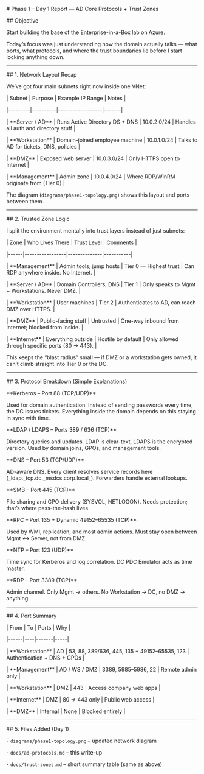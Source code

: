 \# Phase 1 – Day 1 Report — AD Core Protocols + Trust Zones



\## Objective

Start building the base of the Enterprise-in-a-Box lab on Azure.  

Today’s focus was just understanding how the domain actually talks — what ports, what protocols, and where the trust boundaries lie before I start locking anything down.



---



\## 1. Network Layout Recap

We’ve got four main subnets right now inside one VNet:



| Subnet | Purpose | Example IP Range | Notes |

|---------|----------|------------------|-------|

| \*\*Server / AD\*\* | Runs Active Directory DS + DNS | 10.0.2.0/24 | Handles all auth and directory stuff |

| \*\*Workstation\*\* | Domain-joined employee machine | 10.0.1.0/24 | Talks to AD for tickets, DNS, policies |

| \*\*DMZ\*\* | Exposed web server | 10.0.3.0/24 | Only HTTPS open to Internet |

| \*\*Management\*\* | Admin zone | 10.0.4.0/24 | Where RDP/WinRM originate from (Tier 0) |



The diagram (`diagrams/phase1-topology.png`) shows this layout and ports between them.



---



\## 2. Trusted Zone Logic

I split the environment mentally into trust layers instead of just subnets:



| Zone | Who Lives There | Trust Level | Comments |

|------|-----------------|--------------|-----------|

| \*\*Management\*\* | Admin tools, jump hosts | Tier 0 — Highest trust | Can RDP anywhere inside. No Internet. |

| \*\*Server / AD\*\* | Domain Controllers, DNS | Tier 1 | Only speaks to Mgmt + Workstations. Never DMZ. |

| \*\*Workstation\*\* | User machines | Tier 2 | Authenticates to AD, can reach DMZ over HTTPS. |

| \*\*DMZ\*\* | Public-facing stuff | Untrusted | One-way inbound from Internet; blocked from inside. |

| \*\*Internet\*\* | Everything outside | Hostile by default | Only allowed through specific ports (80 → 443). |



This keeps the “blast radius” small — if DMZ or a workstation gets owned, it can’t climb straight into Tier 0 or the DC.



---



\## 3. Protocol Breakdown (Simple Explanations)



\*\*Kerberos – Port 88 (TCP/UDP)\*\*  

Used for domain authentication. Instead of sending passwords every time, the DC issues tickets. Everything inside the domain depends on this staying in sync with time.



\*\*LDAP / LDAPS – Ports 389 / 636 (TCP)\*\*  

Directory queries and updates. LDAP is clear-text, LDAPS is the encrypted version. Used by domain joins, GPOs, and management tools.



\*\*DNS – Port 53 (TCP/UDP)\*\*  

AD-aware DNS. Every client resolves service records here (\_ldap.\_tcp.dc.\_msdcs.corp.local\_). Forwarders handle external lookups.



\*\*SMB – Port 445 (TCP)\*\*  

File sharing and GPO delivery (SYSVOL, NETLOGON). Needs protection; that’s where pass-the-hash lives.



\*\*RPC – Port 135 + Dynamic 49152–65535 (TCP)\*\*  

Used by WMI, replication, and most admin actions. Must stay open between Mgmt ↔ Server, not from DMZ.



\*\*NTP – Port 123 (UDP)\*\*  

Time sync for Kerberos and log correlation. DC PDC Emulator acts as time master.



\*\*RDP – Port 3389 (TCP)\*\*  

Admin channel. Only Mgmt → others. No Workstation → DC, no DMZ → anything.



---



\## 4. Port Summary



| From | To | Ports | Why |

|------|----|-------|-----|

| \*\*Workstation\*\* | AD | 53, 88, 389/636, 445, 135 + 49152–65535, 123 | Authentication + DNS + GPOs |

| \*\*Management\*\* | AD / WS / DMZ | 3389, 5985–5986, 22 | Remote admin only |

| \*\*Workstation\*\* | DMZ | 443 | Access company web apps |

| \*\*Internet\*\* | DMZ | 80 → 443 only | Public web access |

| \*\*DMZ\*\* | Internal | None | Blocked entirely |



---



\## 5. Files Added (Day 1)



\- `diagrams/phase1-topology.png` – updated network diagram  

\- `docs/ad-protocols.md` – this write-up  

\- `docs/trust-zones.md` – short summary table (same as above)



